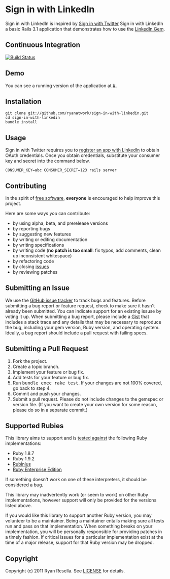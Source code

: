 # Sign in with LinkedIn

Sign in with LinkedIn is inspired by [Sign in with Twitter][siwt]
Sign in with LinkedIn a basic Rails 3.1 application that demonstrates how
to use the [LinkedIn Gem][ligm].

[siwt]: https://github.com/sferik/sign-in-with-twitter
[ligm]: https://github.com/pengwynn/linkedin

## <a name="ci">Continuous Integration</a>
[![Build Status](https://travis-ci.org/ryanatwork/sign-in-with-linkedin.png)](http://travis-ci.org/ryanatwork/sign-in-with-linkedin)

## <a name="demo">Demo</a>
You can see a running version of the application at
[#](#).

## <a name="installation">Installation</a>
    git clone git://github.com/ryanatwork/sign-in-with-linkedin.git
    cd sign-in-with-linkedin
    bundle install

## <a name="usage">Usage</a>
Sign in with Twitter requires you to [register an app with LinkedIn][apps] to
obtain OAuth credentials. Once you obtain credentials, substitute your consumer
key and secret into the command below.

[apps]: https://www.linkedin.com/secure/developer

    CONSUMER_KEY=abc CONSUMER_SECRET=123 rails server

## <a name="contributing">Contributing</a>
In the spirit of [free software][free-sw], **everyone** is encouraged to help improve this project.

[free-sw]: http://www.fsf.org/licensing/essays/free-sw.html

Here are some ways *you* can contribute:

* by using alpha, beta, and prerelease versions
* by reporting bugs
* by suggesting new features
* by writing or editing documentation
* by writing specifications
* by writing code (**no patch is too small**: fix typos, add comments, clean up inconsistent whitespace)
* by refactoring code
* by closing [issues][issues]
* by reviewing patches

[issues]: https://github.com/ryanatwork/sign-in-with-linkedin/issues

## <a name="issues">Submitting an Issue</a>
We use the [GitHub issue tracker][issues] to track bugs and features. Before
submitting a bug report or feature request, check to make sure it hasn't
already been submitted. You can indicate support for an existing issuse by
voting it up. When submitting a bug report, please include a [Gist][gist] that
includes a stack trace and any details that may be necessary to reproduce the
bug, including your gem version, Ruby version, and operating system. Ideally, a
bug report should include a pull request with failing specs.

[gist]: https://gist.github.com/

## <a name="pulls">Submitting a Pull Request</a>
1. Fork the project.
2. Create a topic branch.
3. Implement your feature or bug fix.
4. Add tests for your feature or bug fix.
5. Run <tt>bundle exec rake test</tt>. If your changes are not 100% covered, go back to step 4.
6. Commit and push your changes.
7. Submit a pull request. Please do not include changes to the gemspec or version file. (If you want to create your own version for some reason, please do so in a separate commit.)

## <a name="rubies">Supported Rubies</a>
This library aims to support and is [tested
against](http://travis-ci.org/sferik/sign-in-with-twitter) the following Ruby
implementations:

* Ruby 1.8.7
* Ruby 1.9.2
* [Rubinius](http://rubini.us)
* [Ruby Enterprise Edition](http://www.rubyenterpriseedition.com/)

If something doesn't work on one of these interpreters, it should be considered
a bug.

This library may inadvertently work (or seem to work) on other Ruby
implementations, however support will only be provided for the versions listed
above.

If you would like this library to support another Ruby version, you may
volunteer to be a maintainer. Being a maintainer entails making sure all tests
run and pass on that implementation. When something breaks on your
implementation, you will be personally responsible for providing patches in a
timely fashion. If critical issues for a particular implementation exist at the
time of a major release, support for that Ruby version may be dropped.

## <a name="copyright">Copyright</a>
Copyright (c) 2011 Ryan Resella.
See [LICENSE](https://github.com/ryanatwork/sign-in-with-linkedin/blob/master/LICENSE.mkd) for details.
